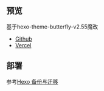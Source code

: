 ## 预览
基于hexo-theme-butterfly-v2.55魔改
- [Github](https://haikesikejiqiang.github.io/hexo-theme-butterfly-v2.55)
- [Vercel](https://hexo-theme-butterfly-v2-55.vercel.app)

## 部署
参考[Hexo 备份与迁移](https://sang.pub/posts/49510/)
